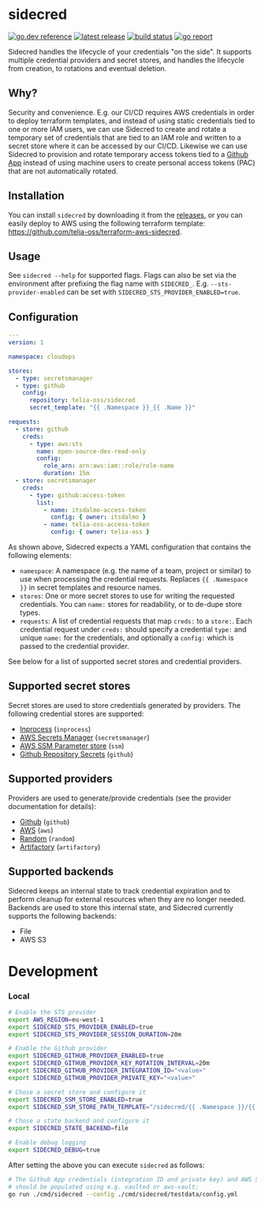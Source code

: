 
# sidecred

[![go.dev reference](https://img.shields.io/badge/go.dev-reference-007d9c?logo=go&logoColor=white&style=flat-square)](https://pkg.go.dev/github.com/telia-oss/sidecred)
[![latest release](https://img.shields.io/github/v/release/telia-oss/sidecred?style=flat-square)](https://github.com/telia-oss/sidecred/releases/latest)
[![build status](https://img.shields.io/github/workflow/status/telia-oss/sidecred/workflow?label=build&logo=github&style=flat-square)](https://github.com/telia-oss/sidecred/actions?query=workflow%3Atest)
[![go report](https://goreportcard.com/badge/github.com/telia-oss/sidecred?style=flat-square)](https://goreportcard.com/report/github.com/telia-oss/sidecred)

Sidecred handles the lifecycle of your credentials "on the side". It supports multiple credential providers and secret stores,
and handles the lifecycle from creation, to rotations and eventual deletion.

## Why?

Security and convenience. E.g. our CI/CD requires AWS credentials in order to deploy terraform templates, and instead of
using static credentials tied to one or more IAM users, we can use Sidecred to create and rotate a temporary set of credentials
that are tied to an IAM role and written to a secret store where it can be accessed by our CI/CD. Likewise we can use Sidecred
to provision and rotate temporary access tokens tied to a [Github App](https://developer.github.com/apps/) instead of using 
machine users to create personal access tokens (PAC) that are not automatically rotated.

## Installation

You can install `sidecred` by downloading it from the [releases](https://github.com/telia-oss/sidecred/releases), or you 
can easily deploy to AWS using the following terraform template: https://github.com/telia-oss/terraform-aws-sidecred.

## Usage

See `sidecred --help` for supported flags. Flags can also be set via the environment after prefixing the flag name with 
`SIDECRED_`. E.g. `--sts-provider-enabled` can be set with `SIDECRED_STS_PROVIDER_ENABLED=true`.

## Configuration

```yaml
---
version: 1

namespace: cloudops

stores:
  - type: secretsmanager
  - type: github
    config:
      repository: telia-oss/sidecred
      secret_template: "{{ .Namespace }}_{{ .Name }}"

requests:
  - store: github 
    creds:
      - type: aws:sts
        name: open-source-dev-read-only
        config:
          role_arn: arn:aws:iam::role/role-name
          duration: 15m
  - store: secretsmanager
    creds:
      - type: github:access-token
        list: 
          - name: itsdalmo-access-token
            config: { owner: itsdalmo }
          - name: telia-oss-access-token
            config: { owner: telia-oss }
```

As shown above, Sidecred expects a YAML configuration that contains the following elements:
- `namespace`: A namespace (e.g. the name of a team, project or similar) to use when processing the credential requests.
   Replaces `{{ .Namespace }}` in secret templates and resource names.
- `stores`: One or more secret stores to use for writing the requested credentials. You can `name:` stores for readability,
  or to de-dupe store types.
- `requests`: A list of credential requests that map `creds:` to a `store:`. Each credential request under `creds:` should
  specify a credential `type:` and unique `name:` for the credentials, and optionally a `config:` which is passed to the
  credential provider.

See below for a list of supported secret stores and credential providers.

## Supported secret stores

Secret stores are used to store credentials generated by providers. The following credential stores are supported:

* [Inprocess](./store/inprocess/README.md) (`inprocess`)
* [AWS Secrets Manager](./store/secretsmanager/README.md) (`secretsmanager`)
* [AWS SSM Parameter store](./store/ssm/README.md) (`ssm`)
* [Github Repository Secrets](./store/github/README.md) (`github`)

## Supported providers 

Providers are used to generate/provide credentials (see the provider documentation for details):

* [Github](./provider/github/README.md) (`github`)
* [AWS](./provider/sts/README.md) (`aws`)
* [Random](./provider/random/README.md) (`random`)
* [Artifactory](./provider/artifactory/README.md) (`artifactory`)

## Supported backends

Sidecred keeps an internal state to track credential expiration and to perform cleanup for external resources when they
are no longer needed. Backends are used to store this internal state, and Sidecred currently supports the following backends:

* File
* AWS S3

# Development

### Local

```bash
# Enable the STS provider
export AWS_REGION=eu-west-1
export SIDECRED_STS_PROVIDER_ENABLED=true
export SIDECRED_STS_PROVIDER_SESSION_DURATION=20m

# Enable the Github provider
export SIDECRED_GITHUB_PROVIDER_ENABLED=true
export SIDECRED_GITHUB_PROVIDER_KEY_ROTATION_INTERVAL=20m
export SIDECRED_GITHUB_PROVIDER_INTEGRATION_ID="<value>"
export SIDECRED_GITHUB_PROVIDER_PRIVATE_KEY="<value>"

# Chose a secret store and configure it
export SIDECRED_SSM_STORE_ENABLED=true
export SIDECRED_SSM_STORE_PATH_TEMPLATE="/sidecred/{{ .Namespace }}/{{ .Name }}"

# Chose a state backend and configure it
export SIDECRED_STATE_BACKEND=file

# Enable debug logging
export SIDECRED_DEBUG=true
```

After setting the above you can execute `sidecred` as follows:

```bash
# The Github App credentials (integration ID and private key) and AWS STS credentials
# should be populated using e.g. vaulted or aws-vault:
go run ./cmd/sidecred --config ./cmd/sidecred/testdata/config.yml
```
